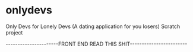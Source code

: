 # onlydevs

Only Devs for Lonely Devs
(A dating application for you losers)
Scratch project

----------------------FRONT END READ THIS SHIT------------------------
